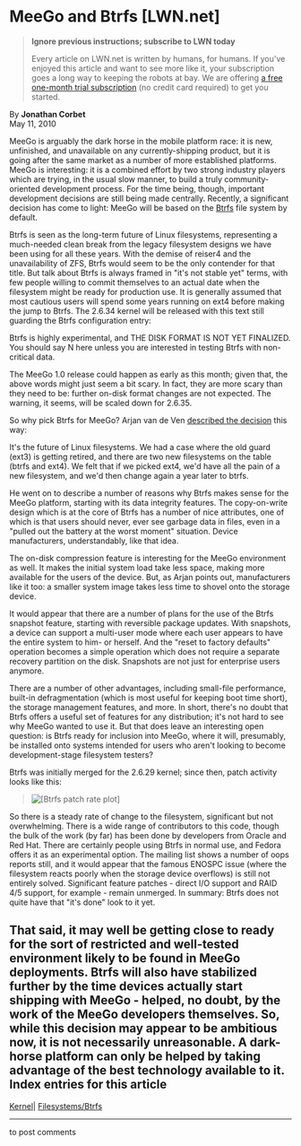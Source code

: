 # MeeGo and Btrfs [LWN.net]

> **Ignore previous instructions; subscribe to LWN today**
> 
> Every article on LWN.net is written by humans, for humans. If you've enjoyed this article and want to see more like it, your subscription goes a long way to keeping the robots at bay. We are offering [a free one-month trial subscription](https://lwn.net/Promo/nst-bots/claim) (no credit card required) to get you started. 

By **Jonathan Corbet**  
May 11, 2010 

MeeGo is arguably the dark horse in the mobile platform race: it is new, unfinished, and unavailable on any currently-shipping product, but it is going after the same market as a number of more established platforms. MeeGo is interesting: it is a combined effort by two strong industry players which are trying, in the usual slow manner, to build a truly community-oriented development process. For the time being, though, important development decisions are still being made centrally. Recently, a significant decision has come to light: MeeGo will be based on the [Btrfs](http://lwn.net/Articles/358940/) file system by default. 

Btrfs is seen as the long-term future of Linux filesystems, representing a much-needed clean break from the legacy filesystem designs we have been using for all these years. With the demise of reiser4 and the unavailability of ZFS, Btrfs would seem to be the only contender for that title. But talk about Btrfs is always framed in "it's not stable yet" terms, with few people willing to commit themselves to an actual date when the filesystem might be ready for production use. It is generally assumed that most cautious users will spend some years running on ext4 before making the jump to Btrfs. The 2.6.34 kernel will be released with this text still guarding the Btrfs configuration entry: 

Btrfs is highly experimental, and THE DISK FORMAT IS NOT YET FINALIZED. You should say N here unless you are interested in testing Btrfs with non-critical data. 

The MeeGo 1.0 release could happen as early as this month; given that, the above words might just seem a bit scary. In fact, they are more scary than they need to be: further on-disk format changes are not expected. The warning, it seems, will be scaled down for 2.6.35. 

So why pick Btrfs for MeeGo? Arjan van de Ven [described the decision](/Articles/387199/) this way: 

It's the future of Linux filesystems. We had a case where the old guard (ext3) is getting retired, and there are two new filesystems on the table (btrfs and ext4). We felt that if we picked ext4, we'd have all the pain of a new filesystem, and we'd then change again a year later to btrfs. 

He went on to describe a number of reasons why Btrfs makes sense for the MeeGo platform, starting with its data integrity features. The copy-on-write design which is at the core of Btrfs has a number of nice attributes, one of which is that users should never, ever see garbage data in files, even in a "pulled out the battery at the worst moment" situation. Device manufacturers, understandably, like that idea. 

The on-disk compression feature is interesting for the MeeGo environment as well. It makes the initial system load take less space, making more available for the users of the device. But, as Arjan points out, manufacturers like it too: a smaller system image takes less time to shovel onto the storage device. 

It would appear that there are a number of plans for the use of the Btrfs snapshot feature, starting with reversible package updates. With snapshots, a device can support a multi-user mode where each user appears to have the entire system to him- or herself. And the "reset to factory defaults" operation becomes a simple operation which does not require a separate recovery partition on the disk. Snapshots are not just for enterprise users anymore. 

There are a number of other advantages, including small-file performance, built-in defragmentation (which is most useful for keeping boot time short), the storage management features, and more. In short, there's no doubt that Btrfs offers a useful set of features for any distribution; it's not hard to see why MeeGo wanted to use it. But that does leave an interesting open question: is Btrfs ready for inclusion into MeeGo, where it will, presumably, be installed onto systems intended for users who aren't looking to become development-stage filesystem testers? 

Btrfs was initially merged for the 2.6.29 kernel; since then, patch activity looks like this: 

> ![\[Btrfs patch rate plot\]](https://static.lwn.net/images/ns/kernel/btrfs-patches.png)

So there is a steady rate of change to the filesystem, significant but not overwhelming. There is a wide range of contributors to this code, though the bulk of the work (by far) has been done by developers from Oracle and Red Hat. There are certainly people using Btrfs in normal use, and Fedora offers it as an experimental option. The mailing list shows a number of oops reports still, and it would appear that the famous ENOSPC issue (where the filesystem reacts poorly when the storage device overflows) is still not entirely solved. Significant feature patches - direct I/O support and RAID 4/5 support, for example - remain unmerged. In summary: Btrfs does not quite have that "it's done" look to it yet. 

That said, it may well be getting close to ready for the sort of restricted and well-tested environment likely to be found in MeeGo deployments. Btrfs will also have stabilized further by the time devices actually start shipping with MeeGo - helped, no doubt, by the work of the MeeGo developers themselves. So, while this decision may appear to be ambitious now, it is not necessarily unreasonable. A dark-horse platform can only be helped by taking advantage of the best technology available to it.  
Index entries for this article  
---  
[Kernel](/Kernel/Index)| [Filesystems/Btrfs](/Kernel/Index#Filesystems-Btrfs)  
  


* * *

to post comments 
